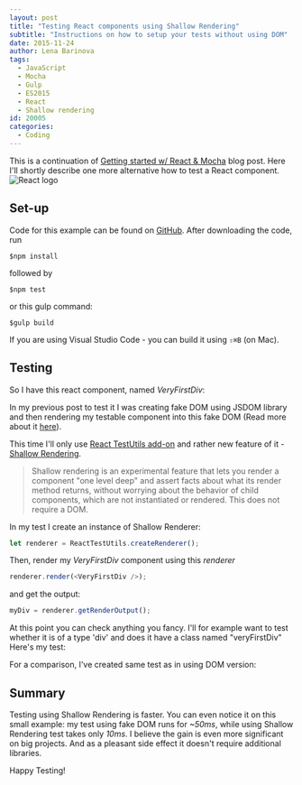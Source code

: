 ```yaml
---
layout: post
title: "Testing React components using Shallow Rendering"
subtitle: "Instructions on how to setup your tests without using DOM"
date: 2015-11-24
author: Lena Barinova
tags:
  - JavaScript
  - Mocha
  - Gulp
  - ES2015
  - React
  - Shallow rendering
id: 20005
categories:
  - Coding
---
```


This is a continuation of [Getting started w/ React & Mocha](http://www.bebetterdeveloper.com/coding/getting-started-react-mocha.html) blog post. Here I'll shortly describe one more alternative how to test a React component.
<img src="{{ site.baseurl }}/img/post_img/react-logo.png" alt="React logo" class="right" />

## Set-up

Code for this example can be found on [GitHub](https://github.com/LenaBarinova/react-mocha-example/tree/shallow-rendering). After downloading the code, run

~~~
$npm install
~~~

followed by

~~~
$npm test
~~~

or this gulp command:

~~~
$gulp build
~~~

If you are using Visual Studio Code - you can build it using `⇧⌘B` (on Mac).

## Testing

So I have this react component, named _VeryFirstDiv_:
<script src="https://gist.github.com/LenaBarinova/04649597e425254ad5ae.js"></script>

In my previous post to test it I was creating fake DOM using JSDOM library and then rendering my testable component into this fake DOM (Read more about it [here](http://www.bebetterdeveloper.com/coding/getting-started-react-mocha.html#step-3-adding-first-mocha-test)).

This time I'll only use [React TestUtils add-on](https://www.npmjs.com/package/react-addons-test-utils) and rather new feature of it - [Shallow Rendering](https://facebook.github.io/react/docs/test-utils.html#shallow-rendering).

>Shallow rendering is an experimental feature that lets you render a component "one level deep" and assert facts about what its render method returns, without worrying about the behavior of child components, which are not instantiated or rendered. This does not require a DOM.

In my test I create an instance of Shallow Renderer:

~~~javascript
let renderer = ReactTestUtils.createRenderer();
~~~

Then, render my _VeryFirstDiv_ component using this _renderer_

~~~javascript
renderer.render(<VeryFirstDiv />);
~~~

and get the output:

~~~javascript
myDiv = renderer.getRenderOutput();
~~~

At this point you can check anything you fancy. I'll for example want to test whether it is of a type 'div' and does it have a class named "veryFirstDiv"
Here's my test:
<script src="https://gist.github.com/LenaBarinova/ee83bdfc9330b14ee6d2.js"></script>

For a comparison, I've created same test as in using DOM version:
<script src="https://gist.github.com/LenaBarinova/44b3a2a997865777a0b2.js"></script>

## Summary

Testing using Shallow Rendering is faster. You can even notice it on this small example: my test using fake DOM runs for _~50ms_, while using Shallow Rendering test takes only _10ms_. I believe the gain is even more significant on big projects. And as a pleasant side effect it doesn't require additional libraries.

Happy Testing!